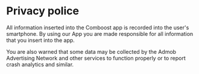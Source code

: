 # Privacy police

All information inserted into the Comboost app is recorded into the user's smartphone. By using our App you are made responsible for all information that you insert into the app.

You are also warned that some data may be collected by the Admob Advertising Network and other services to function properly or to report crash analytics and similar.
